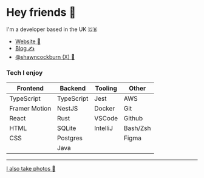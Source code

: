 
<h1>Hey friends 👋</h1>

<p>I'm a developer based in the UK 🇬🇧</p>

<ul>
<li><a href="https://shawncockburn.co.uk">Website 🤘</a></li>
<li><a href="https://blog.shawncockburn.co.uk">Blog ✍️</a></li>
<li><a href="https://x/shawncockburn">@shawncockburn (X) 🦆</a></li>
</ul>
<div>
<h3>Tech I enjoy</h3>

| Frontend      | Backend    | Tooling  | Other    |
|---------------|------------|----------|----------|
| TypeScript    | TypeScript | Jest     | AWS      |
| Framer Motion | NestJS     | Docker   | Git      |
| React         | Rust       | VSCode   | Github   |
| HTML          | SQLite     | IntelliJ | Bash/Zsh |
| CSS           | Postgres   |          | Figma    |
|               | Java       |          |          |

---

<a href="https://instagram.com/shawncockburn">I also take photos 📸</a>
</div>



<!--
**ShawnCockburn/ShawnCockburn** is a ✨ _special_ ✨ repository because its `README.md` (this file) appears on your GitHub profile.

Here are some ideas to get you started:

- 🔭 I’m currently working on ...
- 🌱 I’m currently learning ...
- 👯 I’m looking to collaborate on ...
- 🤔 I’m looking for help with ...
- 💬 Ask me about ...
- 📫 How to reach me: ...
- 😄 Pronouns: ...
- ⚡ Fun fact: ...
-->
